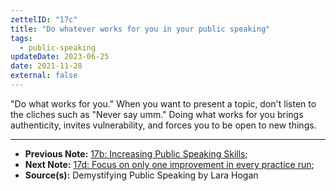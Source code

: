 ```yaml
---
zettelID: "17c"
title: "Do whatever works for you in your public speaking"
tags:
  - public-speaking
updateDate: 2023-06-25
date: 2021-11-28
external: false
---
```


"Do what works for you." When you want to present a topic, don't listen to the cliches such as "Never say umm." Doing what works for you brings authenticity, invites vulnerability, and forces you to be open to new things.

---

- **Previous Note:** [17b: Increasing Public Speaking Skills](/notes/17b/);
- **Next Note:** [17d: Focus on only one improvement in every practice run](/notes/17d/);
- **Source(s):** Demystifying Public Speaking by Lara Hogan

